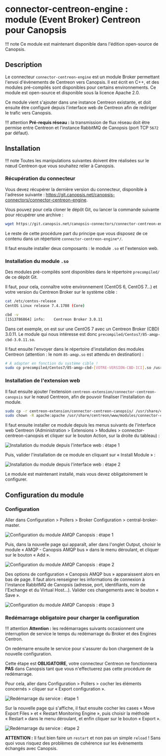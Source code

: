 # connector-centreon-engine : module (Event Broker) Centreon pour Canopsis

!!! note
    Ce module est maintenant disponible dans l'édition open-source de Canopsis.

## Description

Le connecteur `connector-centreon-engine` est un module Broker permettant l'envoi d'évènements de Centreon vers Canopsis. Il est écrit en C++, et des modules pré-compilés sont disponibles pour certains environnements. Ce module est open-source et disponible sous la licence Apache 2.0.

Ce module vient s'ajouter dans une instance Centreon existante, et doit ensuite être configuré depuis l'interface web de Centreon afin de rediriger le trafic vers Canopsis.

!!! attention
    **Pré-requis réseau :** la transmission de flux réseau doit être permise entre Centreon et l'instance RabbitMQ de Canopsis (port TCP `5672` par défaut).

## Installation

!!! note
    Toutes les manipulations suivantes doivent être réalisées sur le nœud Centreon que vous souhaitez relier à Canopsis.

### Récupération du connecteur

Vous devez récupérer la dernière version du connecteur, disponible à l'adresse suivante : https://git.canopsis.net/canopsis-connectors/connector-centreon-engine.

Vous pouvez pour cela cloner le dépôt Git, ou lancer la commande suivante pour récupérer une archive :

```sh
wget https://git.canopsis.net/canopsis-connectors/connector-centreon-engine/-/archive/master/connector-centreon-engine-master.tar.bz2 && tar xjf connector-centreon-engine-master.tar.bz2
```

Le reste de cette procédure part du principe que vous disposez de ce contenu dans un répertoire `connector-centreon-engine*/`.

Il faut ensuite installer deux composants : le module `.so` et l'extension web.

### Installation du module `.so`

Des modules pré-compilés sont disponibles dans le répertoire `precompiled/` de ce dépôt Git.

Il faut, pour cela, connaître votre environnement (CentOS 6, CentOS 7…) et votre version du Centreon Broker sur le système cible :

```sh
cat /etc/centos-release
CentOS Linux release 7.4.1708 (Core)

cbd -v
[1513786864] info:    Centreon Broker 3.0.11
```

Dans cet exemple, on est sur une CentOS 7 avec un Centreon Broker (CBD) 3.0.11. Le module qui nous intéresse est donc `precompiled/Centos7/85-amqp-cbd-3.0.11.so`.

Il faut ensuite l'envoyer dans le répertoire d'installation des modules Centreon (attention : le nom `85-amqp.so` est attendu en destination) :

```sh
# À adapter en fonction du système cible !
sudo cp precompiled/Centos7/85-amqp-cbd-[VOTRE-VERSION-CBD-ICI].so /usr/share/centreon/lib/centreon-broker/85-amqp.so
```

### Installation de l'extension web

Il faut ensuite ajouter l'extension `centreon-extension/connector-centreon-canopsis` sur le nœud Centreon, afin de pouvoir finaliser l'installation du module.

```sh
sudo cp -r centreon-extension/connector-centreon-canopsis/ /usr/share/centreon/www/modules/
sudo chown -R apache:apache /usr/share/centreon/www/modules/connector-centreon-canopsis
```

Il faut ensuite installer ce module depuis les menus suivants de l'interface web Centreon (Administration > Extensions > Modules > connector-centreon-canopsis et cliquer sur le bouton Action, sur la droite du tableau) :

![Installation du module depuis l'interface web : étape 1](img/webextension_install.png)

Puis, valider l'installation de ce module en cliquant sur « Install Module » :

![Installation du module depuis l'interface web : étape 2](img/webextension_install2.png)

Le module est maintenant installé, mais vous devez obligatoirement le configurer.

## Configuration du module

### Configuration

Aller dans Configuration > Pollers > Broker Configuration > central-broker-master.

![Configuration du module AMQP Canopsis : étape 1](img/module_parameters.png)

Puis, dans la nouvelle page qui apparaît, aller dans l'onglet Output, choisir le module « AMQP - Canopsis AMQP bus » dans le menu déroulant, et cliquer sur le bouton « Add ».

![Configuration du module AMQP Canopsis : étape 2](img/module_parameters2.png)

Des options de configuration « Canopsis AMQP bus » apparaissent alors en bas de page. Il faut alors renseigner les informations de connexion à l'instance RabbitMQ de Canopsis (adresse, port, identifiants, nom de l'Exchange et du Virtual Host...). Valider ces changements avec le bouton « Save ».

![Configuration du module AMQP Canopsis : étape 3](img/module_parameters3.png)

### Redémarrage obligatoire pour charger la configuration

!!! attention
    **Attention :** les redémarrages suivants occasionnent une interruption de service le temps du redémarrage du Broker et des Engines Centron.

On redémarre ensuite le service pour s'assurer du bon chargement de la nouvelle configuration.

Cette étape est **OBLIGATOIRE**, votre connecteur Centreon ne fonctionnera **PAS** dans Canopsis tant que vous n'effectuerez pas cette procédure de redémarrage.

Pour cela, aller dans Configuration > Pollers > cocher les éléments concernés > cliquer sur « Export configuration ».

![Redémarrage du service : étape 1](img/module_restart1.png)

Sur la nouvelle page qui s'affiche, il faut ensuite cocher les cases « Move Export Files » et « Restart Monitoring Engine », puis choisir la méthode « Restart » dans le menu déroulant, et enfin cliquer sur le bouton « Export ».

![Redémarrage du service : étape 2](img/module_restart2.png)

**ATTENTION :** Il faut bien faire un `restart` et non pas un simple `reload` ! Sans quoi vous risquez des problèmes de cohérence sur les évènements échangés avec Canopsis.
